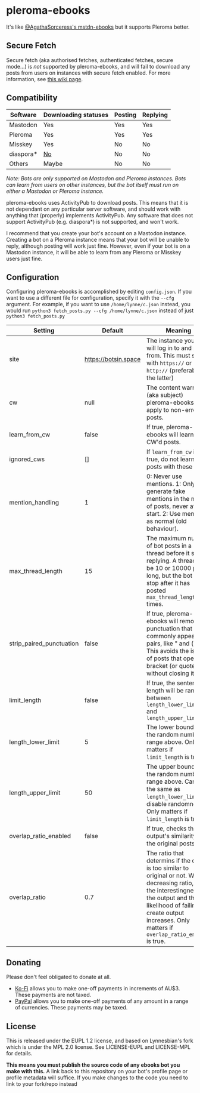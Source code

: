 # pleroma-ebooks

It's like [@AgathaSorceress's mstdn-ebooks] but it supports Pleroma better.

[@AgathaSorceress's mstdn-ebooks]: https://github.com/AgathaSorceress/mstdn-ebooks

## Secure Fetch
Secure fetch (aka authorised fetches, authenticated fetches, secure mode...) is *not* supported by pleroma-ebooks, and will fail to download any posts from users on instances with secure fetch enabled. For more information, see [this wiki page](https://github.com/Lynnesbian/mstdn-ebooks/wiki/Secure-fetch).

## Compatibility
| Software  | Downloading statuses                                              | Posting | Replying                                                    |
|-----------|-------------------------------------------------------------------|---------|-------------------------------------------------------------|
| Mastodon  | Yes                                                               | Yes     | Yes                                                         |
| Pleroma   | Yes                                                               | Yes     | Yes                                                         |
| Misskey   | Yes                                                               | No      | No                                                          |
| diaspora* | [No](https://github.com/diaspora/diaspora/issues/7422)            | No      | No                                                          |
| Others    | Maybe                                                             | No      | No                                                          |

*Note: Bots are only supported on Mastodon and Pleroma instances. Bots can learn from users on other instances, but the bot itself must run on either a Mastodon or Pleroma instance.*

pleroma-ebooks uses ActivityPub to download posts. This means that it is not dependant on any particular server software, and should work with anything that (properly) implements ActivityPub. Any software that does not support ActivityPub (e.g. diaspora*) is not supported, and won't work.

I recommend that you create your bot's account on a Mastodon instance. Creating a bot on a Pleroma instance means that your bot will be unable to reply, although posting will work just fine. However, even if your bot is on a Mastodon instance, it will be able to learn from any Pleroma or Misskey users just fine.

## Configuration
Configuring pleroma-ebooks is accomplished by editing `config.json`. If you want to use a different file for configuration, specify it with the `--cfg` argument. For example, if you want to use `/home/lynne/c.json` instead, you would run `python3 fetch_posts.py --cfg /home/lynne/c.json` instead of just `python3 fetch_posts.py`

| Setting                  | Default                                 | Meaning                                                                                                                                                                                                                                                                                 |
|--------------------------|-----------------------------------------|-----------------------------------------------------------------------------------------------------------------------------------------------------------------------------------------------------------------------------------------------------------------------------------------|
| site                     | https://botsin.space                    | The instance your bot will log in to and post from. This must start with `https://` or `http://` (preferably the latter)                                                                                                                                                                |
| cw                       | null                                    | The content warning (aka subject) pleroma-ebooks will apply to non-error posts.                                                                                                                                                                                                           |
| learn_from_cw            | false                                   | If true, pleroma-ebooks will learn from CW'd posts.                                                                                                                                                                                                                                       |
| ignored_cws              | []                                      | If `learn_from_cw` is true, do not learn from posts with these CWs.
| mention_handling         | 1                                       | 0: Never use mentions. 1: Only generate fake mentions in the middle of posts, never at the start. 2: Use mentions as normal (old behaviour).                                                                                                                                            |
| max_thread_length        | 15                                      | The maximum number of bot posts in a thread before it stops replying. A thread can be 10 or 10000 posts long, but the bot will stop after it has posted `max_thread_length` times.                                                                                                      |
| strip_paired_punctuation | false                                   | If true, pleroma-ebooks will remove punctuation that commonly appears in pairs, like " and (). This avoids the issue of posts that open a bracket (or quote) without closing it.                                                                                                          |
| limit_length             | false                                   | If true, the sentence length will be random between `length_lower_limit` and `length_upper_limit`                                                                                                                                                                                       |
| length_lower_limit       | 5                                       | The lower bound in the random number range above. Only matters if `limit_length` is true.                                                                                                                                                                                               |
| length_upper_limit       | 50                                      | The upper bound in the random number range above. Can be the same as `length_lower_limit` to disable randomness. Only matters if `limit_length` is true.                                                                                                                                |
| overlap_ratio_enabled    | false                                   | If true, checks the output's similarity to the original posts.                                                                                                                                                                                                                          |
| overlap_ratio            | 0.7                                     | The ratio that determins if the output is too similar to original or not. With decreasing ratio, both the interestingness of the output and the likelihood of failing to create output increases. Only matters if `overlap_ratio_enabled` is true.                                      |

## Donating
Please don't feel obligated to donate at all.

- [Ko-Fi](https://ko-fi.com/lynnesbian) allows you to make one-off payments in increments of AU$3. These payments are not taxed.
- [PayPal](https://paypal.me/lynnesbian) allows you to make one-off payments of any amount in a range of currencies. These payments may be taxed.

## License

This is released under the EUPL 1.2 license, and based on Lynnesbian's fork which is under the MPL 2.0 license. See LICENSE-EUPL and LICENSE-MPL for details.

**This means you must publish the source code of any ebooks bot you make with this.** A link back to this repository on your bot's profile page or profile metadata will suffice. If you make changes to the code you need to link to your fork/repo instead

